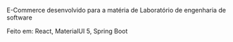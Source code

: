 E-Commerce desenvolvido para a matéria de Laboratório de engenharia de software

Feito em: React, MaterialUI 5, Spring Boot
